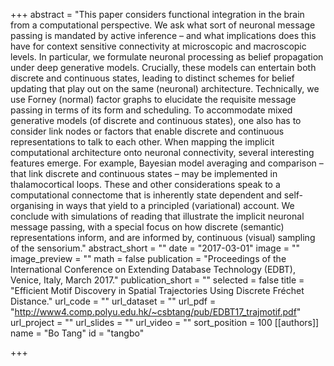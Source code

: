 +++
abstract = "This paper considers functional integration in the brain from a computational perspective. We ask what sort of neuronal message passing is mandated by active inference – and what implications does this have for context sensitive connectivity at microscopic and macroscopic levels. In particular, we formulate neuronal processing as belief propagation under deep generative models. Crucially, these models can entertain both discrete and continuous states, leading to distinct schemes for belief updating that play out on the same (neuronal) architecture. Technically, we use Forney (normal) factor graphs to elucidate the requisite message passing in terms of its form and scheduling. To accommodate mixed generative models (of discrete and continuous states), one also has to consider link nodes or factors that enable discrete and continuous representations to talk to each other. When mapping the implicit computational architecture onto neuronal connectivity, several interesting features emerge. For example, Bayesian model averaging and comparison – that link discrete and continuous states – may be implemented in thalamocortical loops. These and other considerations speak to a computational connectome that is inherently state dependent and self-organising in ways that yield to a principled (variational) account. We conclude with simulations of reading that illustrate the implicit neuronal message passing, with a special focus on how discrete (semantic) representations inform, and are informed by, continuous (visual) sampling of the sensorium."
abstract_short = ""
date = "2017-03-01"
image = ""
image_preview = ""
math = false
publication = "Proceedings of the International Conference on Extending Database Technology (EDBT), Venice, Italy, March 2017."
publication_short = ""
selected = false
title = "Efficient Motif Discovery in Spatial Trajectories Using Discrete Fréchet Distance."
url_code = ""
url_dataset = ""
url_pdf = "http://www4.comp.polyu.edu.hk/~csbtang/pub/EDBT17_trajmotif.pdf"
url_project = ""
url_slides = ""
url_video = ""
sort_position = 100
[[authors]]
    name = "Bo Tang"
    id = "tangbo"

+++
